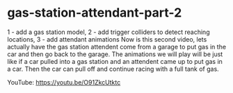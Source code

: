 # gas-station-attendant-part-2
1 - add a gas station model, 2 - add trigger colliders to detect reaching locations, 3 - add attendant animations  Now is this second video, lets actually have the gas station attendent come from a garage to put gas in the car and then go back to the garage.  The animations we will play will be just like if a car pulled into a gas station and an attendent came up to put gas in a car.  Then the car can pull off and continue racing with a full tank of gas.

YouTube:  https://youtu.be/O91ZkcUtktc
